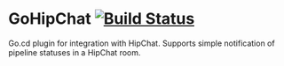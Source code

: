# GoHipChat [![Build Status](https://travis-ci.org/alexbestul/GoHipChat.svg?branch=master)](https://travis-ci.org/alexbestul/GoHipChat)
Go.cd plugin for integration with HipChat.  Supports simple notification of pipeline statuses in a HipChat room.
